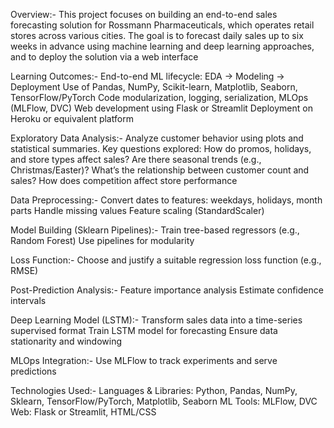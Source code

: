 Overview:-
This project focuses on building an end-to-end sales forecasting solution for Rossmann Pharmaceuticals, which operates retail stores across various cities. 
The goal is to forecast daily sales up to six weeks in advance using machine learning and deep learning approaches, and to deploy the solution via a web interface

Learning Outcomes:-
End-to-end ML lifecycle: EDA → Modeling → Deployment
Use of Pandas, NumPy, Scikit-learn, Matplotlib, Seaborn, TensorFlow/PyTorch
Code modularization, logging, serialization, MLOps (MLFlow, DVC)
Web development using Flask or Streamlit
Deployment on Heroku or equivalent platform

 Exploratory Data Analysis:-
Analyze customer behavior using plots and statistical summaries.
Key questions explored:
How do promos, holidays, and store types affect sales?
Are there seasonal trends (e.g., Christmas/Easter)?
What’s the relationship between customer count and sales?
How does competition affect store performance

 Data Preprocessing:-
Convert dates to features: weekdays, holidays, month parts
Handle missing values
Feature scaling (StandardScaler)

 Model Building (Sklearn Pipelines):-
Train tree-based regressors (e.g., Random Forest)
Use pipelines for modularity

 Loss Function:-
Choose and justify a suitable regression loss function (e.g., RMSE)

 Post-Prediction Analysis:-
Feature importance analysis
Estimate confidence intervals

 Deep Learning Model (LSTM):-
Transform sales data into a time-series supervised format
Train LSTM model for forecasting
Ensure data stationarity and windowing

MLOps Integration:-
Use MLFlow to track experiments and serve predictions

 Technologies Used:-
Languages & Libraries: Python, Pandas, NumPy, Sklearn, TensorFlow/PyTorch, Matplotlib, Seaborn
ML Tools: MLFlow, DVC
Web: Flask or Streamlit, HTML/CSS



